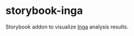 # storybook-inga

Storybook addon to visualize [Inga](https://github.com/seachicken/inga) analysis results.

